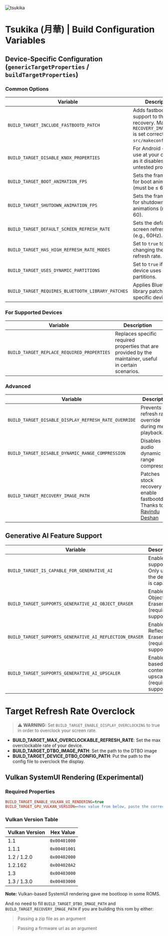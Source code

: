 ![tsukika](https://github.com/ayumi-aiko/banners/blob/main/explore00.png?raw=true)

# Tsukika (月華) | Build Configuration Variables

## Device-Specific Configuration (`genericTargetProperties` / `buildTargetProperties`)

### Common Options

| Variable | Description |
|---------|-------------|
| `BUILD_TARGET_INCLUDE_FASTBOOTD_PATCH` | Adds fastbootd support to the stock recovery. Make sure `RECOVERY_IMAGE_PATH` is set correctly in `src/makeconfigs.prop`. |
| `BUILD_TARGET_DISABLE_KNOX_PROPERTIES` | For Android <= 11, use at your own risk as it disables Knox via untested properties. |
| `BUILD_TARGET_BOOT_ANIMATION_FPS` | Sets the frame rate for boot animations (must be ≤ 60). |
| `BUILD_TARGET_SHUTDOWN_ANIMATION_FPS` | Sets the frame rate for shutdown animations (must be ≤ 60). |
| `BUILD_TARGET_DEFAULT_SCREEN_REFRESH_RATE` | Sets the default screen refresh rate (e.g., 60Hz). |
| `BUILD_TARGET_HAS_HIGH_REFRESH_RATE_MODES` | Set to `true` to enable changing the default refresh rate. |
| `BUILD_TARGET_USES_DYNAMIC_PARTITIONS` | Set to `true` if your device uses dynamic partitions. |
| `BUILD_TARGET_REQUIRES_BLUETOOTH_LIBRARY_PATCHES` | Applies Bluetooth library patches for specific devices. |

### For Supported Devices

| Variable | Description |
|---------|-------------|
| `BUILD_TARGET_REPLACE_REQUIRED_PROPERTIES` | Replaces specific required properties that are provided by the maintainer, useful in certain scenarios. |

### Advanced

| Variable | Description |
|---------|-------------|
| `BUILD_TARGET_DISABLE_DISPLAY_REFRESH_RATE_OVERRIDE` | Prevents refresh rate override during media playback. |
| `BUILD_TARGET_DISABLE_DYNAMIC_RANGE_COMPRESSION` | Disables audio dynamic range compression. |
| `BUILD_TARGET_RECOVERY_IMAGE_PATH` | Patches stock recovery to enable fastbootd. Thanks to <a href="https://github.com/ravindu644">Ravindu Deshan</a> |

## Generative AI Feature Support

| Variable | Description |
|---------|-------------|
| `BUILD_TARGET_IS_CAPABLE_FOR_GENERATIVE_AI` | Enables AI support. Only use if the device is capable. |
| `BUILD_TARGET_SUPPORTS_GENERATIVE_AI_OBJECT_ERASER` | Enables Object Eraser (requires AI support). |
| `BUILD_TARGET_SUPPORTS_GENERATIVE_AI_REFLECTION_ERASER` | Enables Reflection Eraser (requires AI support). |
| `BUILD_TARGET_SUPPORTS_GENERATIVE_AI_UPSCALER` | Enables AI-based content upscaling (requires AI support). |

# Target Refresh Rate Overclock
> ⚠️ **WARNING:** Set `BUILD_TARGET_ENABLE_DISPLAY_OVERCLOCKING` to true in order to overclock your screen rate.
- **BUILD_TARGET_MAX_OVERCLOCKABLE_REFRESH_RATE**: Set the max overclockable rate of your device.
- **BUILD_TARGET_DTBO_IMAGE_PATH**: Set the path to the DTBO image
- **BUILD_TARGET_DEVICE_DTBO_CONFIG_PATH**: Put the path to the config file to overclock the display.

## Vulkan SystemUI Rendering (Experimental)

### Required Properties

```ini
BUILD_TARGET_ENABLE_VULKAN_UI_RENDERING=true
BUILD_TARGET_GPU_VULKAN_VERSION=<hex value from below, paste the correct one according to your device spec>
```

### Vulkan Version Table

| Vulkan Version     | Hex Value     |
|--------------------|---------------|
| 1.1                | `0x00401000`  |
| 1.1.1              | `0x00401001`  |
| 1.2 / 1.2.0        | `0x00402000`  |
| 1.2.162            | `0x004020A2`  |
| 1.3                | `0x00403000`  |
| 1.3 / 1.3.0        | `0x00403000`  |

**Note:** Vulkan-based SystemUI rendering gave me bootloop in some ROMS.

And no need to fill `BUILD_TARGET_DTBO_IMAGE_PATH` and `BUILD_TARGET_RECOVERY_IMAGE_PATH` if you are building this rom by either:
    
> Passing a zip file as an argument

> Passing a firmware url as an argument